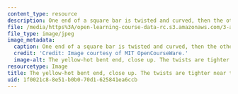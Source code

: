 ```yaml
---
content_type: resource
description: One end of a square bar is twisted and curved, then the other.
file: /media/https%3A/open-learning-course-data-rc.s3.amazonaws.com/3-a04-modern-blacksmithing-and-physical-metallurgy-fall-2008/1f0021c88e51b0b070d1625841ea6ccb_103.jpg
file_type: image/jpeg
image_metadata:
  caption: One end of a square bar is twisted and curved, then the other.
  credit: 'Credit: Image courtesy of MIT OpenCourseWare.'
  image-alt: The yellow-hot bent end, close up. The twists are tighter near the end.
resourcetype: Image
title: The yellow-hot bent end, close up. The twists are tighter near the end
uid: 1f0021c8-8e51-b0b0-70d1-625841ea6ccb
---
```


